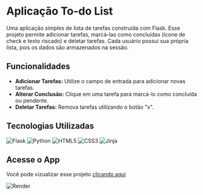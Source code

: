 # Aplicação To-do List

Uma aplicação simples de lista de tarefas construída com Flask. Esse projeto permite adicionar tarefas, marcá-las como concluídas (ícone de check e texto riscado) e deletar tarefas. Cada usuário possui sua própria lista, pois os dados são armazenados na sessão.

## Funcionalidades
- **Adicionar Tarefas:** Utilize o campo de entrada para adicionar novas tarefas.
- **Alterar Conclusão:** Clique em uma tarefa para marcá-lo como concluída ou pendente.
- **Deletar Tarefas:** Remova tarefas utilizando o botão "x".

## Tecnologias Utilizadas
![Flask](https://img.shields.io/badge/flask-%23000.svg?style=for-the-badge&logo=flask&logoColor=white)
![Python](https://img.shields.io/badge/python-3670A0?style=for-the-badge&logo=python&logoColor=ffdd54)
![HTML5](https://img.shields.io/badge/html5-%23E34F26.svg?style=for-the-badge&logo=html5&logoColor=white)
![CSS3](https://img.shields.io/badge/css3-%231572B6.svg?style=for-the-badge&logo=css3&logoColor=white)
![Jinja](https://img.shields.io/badge/jinja-white.svg?style=for-the-badge&logo=jinja&logoColor=black)


## Acesse o App

Você pode vizualizar esse projeto [clicando aqui](https://to-do-list-webapp-6yq6.onrender.com/)

![Render](https://img.shields.io/badge/Render-%46E3B7.svg?style=for-the-badge&logo=render&logoColor=white)